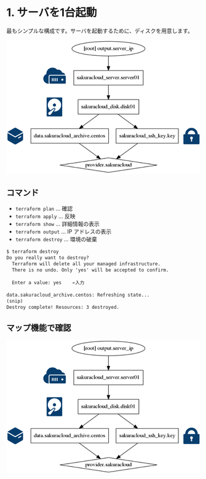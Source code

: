 # 1. サーバを1台起動

最もシンプルな構成です。サーバを起動するために、ディスクを用意します。

![step1](../static/images/graph-step1.png)

## コマンド

* `terraform plan` … 確認
* `terraform apply` … 反映
* `terraform show` … 詳細情報の表示
* `terraform output` … IP アドレスの表示
* `terraform destroy` … 環境の破棄
```
$ terraform destroy
Do you really want to destroy?
  Terraform will delete all your managed infrastructure.
  There is no undo. Only 'yes' will be accepted to confirm.

  Enter a value: yes	←入力

data.sakuracloud_archive.centos: Refreshing state...
(snip)
Destroy complete! Resources: 3 destroyed.
```


## マップ機能で確認

![step1](../static/images/graph-step1.png)

